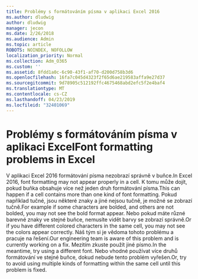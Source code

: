 ```yaml
---
title: Problémy s formátováním písma v aplikaci Excel 2016
ms.author: dludwig
author: dludwig
manager: jecon
ms.date: 2/26/2018
ms.audience: Admin
ms.topic: article
ROBOTS: NOINDEX, NOFOLLOW
localization_priority: Normal
ms.collection: Adm_O365
ms.custom: ''
ms.assetid: 8fdd1a0c-6c90-43f1-af70-d200d758b3d6
ms.openlocfilehash: 16fa7c045d4323f2f65d6ae219583affa9e27d37
ms.sourcegitcommit: 9d78905c512192ffc4675468abd2efc5f2e4baf4
ms.translationtype: MT
ms.contentlocale: cs-CZ
ms.lasthandoff: 04/23/2019
ms.locfileid: "32401069"
---
```

# <a name="font-formatting-problems-in-excel"></a><span data-ttu-id="dfece-102">Problémy s formátováním písma v aplikaci Excel</span><span class="sxs-lookup"><span data-stu-id="dfece-102">Font formatting problems in Excel</span></span>

<span data-ttu-id="dfece-103">V aplikaci Excel 2016 formátování písma nezobrazí správně v buňce.</span><span class="sxs-lookup"><span data-stu-id="dfece-103">In Excel 2016, font formatting may not appear properly in a cell.</span></span> <span data-ttu-id="dfece-104">K tomu může dojít, pokud buňka obsahuje více než jeden druh formátování písma.</span><span class="sxs-lookup"><span data-stu-id="dfece-104">This can happen if a cell contains more than one kind of font formatting.</span></span> <span data-ttu-id="dfece-105">Pokud například tučné, jsou některé znaky a jiné nejsou tučně, je možné se zobrazí tučně.</span><span class="sxs-lookup"><span data-stu-id="dfece-105">For example if some characters are bolded, and others are not bolded, you may not see the bold format appear.</span></span> <span data-ttu-id="dfece-106">Nebo pokud máte různé barevné znaky ve stejné buňce, nemusíte vidět barvy se zobrazí správně.</span><span class="sxs-lookup"><span data-stu-id="dfece-106">Or if you have different colored characters in the same cell, you may not see the colors appear correctly.</span></span> <span data-ttu-id="dfece-107">Náš tým si je vědoma tohoto problému a pracuje na řešení.</span><span class="sxs-lookup"><span data-stu-id="dfece-107">Our engineering team is aware of this problem and is currently working on a fix.</span></span> <span data-ttu-id="dfece-108">Mezitím zkuste použít jiné písmo.</span><span class="sxs-lookup"><span data-stu-id="dfece-108">In the meantime, try using a different font.</span></span> <span data-ttu-id="dfece-109">Nebo vhodné používat více druhů formátování ve stejné buňce, dokud nebude tento problém vyřešen.</span><span class="sxs-lookup"><span data-stu-id="dfece-109">Or, try to avoid using multiple kinds of formatting within the same cell until this problem is fixed.</span></span> 
  

